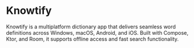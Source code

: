 # Knowtify
Knowtify is a multiplatform dictionary app that delivers seamless word definitions across Windows, macOS, Android, and iOS. Built with Compose, Ktor, and Room, it supports offline access and fast search functionality. 
